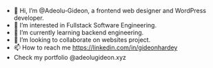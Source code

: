 - 👋 Hi, I’m @Adeolu-Gideon, a frontend web designer and WordPress developer.
- 👀 I’m interested in Fullstack Software Engineering.
- 🌱 I’m currently learning backend engineering.
- 💞️ I’m looking to collaborate on websites project.
- 📫 How to reach me https://linkedin.com/in/gideonhardey
- Check my portfolio @adeolugideon.xyz

<!---
Adeolu-Gideon/Adeolu-Gideon is a ✨ special ✨ repository because its `README.md` (this file) appears on your GitHub profile.
You can click the Preview link to take a look at your changes.
--->
